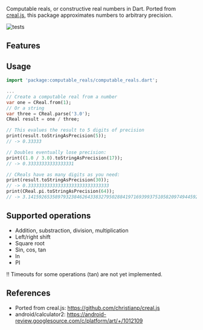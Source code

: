 Computable reals, or constructive real numbers in Dart. Ported from [creal.js](https://github.com/christianp/creal.js), this package approximates numbers to arbitrary precision.

![tests](https://github.com/aarol/computable_reals/actions/workflows/tests.yml/badge.svg)

## Features

## Usage

```dart
import 'package:computable_reals/computable_reals.dart';

...
// Create a computable real from a number
var one = CReal.from(1);
// Or a string
var three = CReal.parse('3.0');
CReal result = one / three;

// This evalues the result to 5 digits of precision
print(result.toStringAsPrecision(5));
// -> 0.33333

// Doubles eventually lose precision:
print((1.0 / 3.0).toStringAsPrecision(17));
// -> 0.33333333333333331

// CReals have as many digits as you need:
print(result.toStringAsPrecision(30));
// -> 0.333333333333333333333333333333
print(CReal.pi.toStringAsPrecision(64));
// -> 3.1415926535897932384626433832795028841971693993751058209749445923
```

## Supported operations

- Addition, substraction, division, multiplication
- Left/right shift
- Square root
- Sin, cos, tan
- ln
- PI

!! Timeouts for some operations (tan) are not yet implemented.

## References

- Ported from creal.js: https://github.com/christianp/creal.js
- android/calculator2: https://android-review.googlesource.com/c/platform/art/+/1012109
